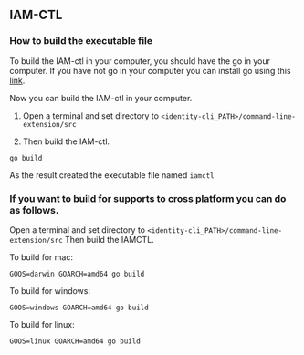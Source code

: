## IAM-CTL

### How to build the executable file 
To build the IAM-ctl in your computer, you should have the go in your computer. If you  have not go in your computer you can install go using this [link](https://golang.org/doc/install).

Now you can build the IAM-ctl in your computer.
1. Open a terminal and set directory to ```<identity-cli_PATH>/command-line-extension/src```

2. Then build the IAM-ctl.
```
go build
```
 As the result created the executable file named ```iamctl```
 
 ### If you want to build for supports to cross platform you can do as follows.
 
  Open a terminal and set directory to ```<identity-cli_PATH>/command-line-extension/src```
  Then build the IAMCTL.
  
  To build for mac:
  ```
GOOS=darwin GOARCH=amd64 go build
   ```
To build for windows:
```
GOOS=windows GOARCH=amd64 go build
```
To build for linux:
```
GOOS=linux GOARCH=amd64 go build
```

 
         
    